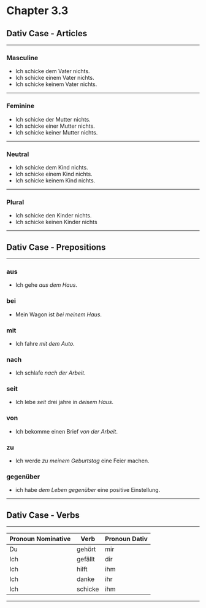 # Chapter 3.3

## Dativ Case - Articles

---

### Masculine

* Ich schicke dem Vater nichts.
* Ich schicke einem Vater nichts.
* Ich schicke keinem Vater nichts.

---

### Feminine

* Ich schicke der Mutter nichts.
* Ich schicke einer Mutter nichts.
* Ich schicke keiner Mutter nichts.

---

### Neutral

* Ich schicke dem Kind nichts.
* Ich schicke einem Kind nichts.
* Ich schicke keinem Kind nichts.

---

### Plural

* Ich schicke den Kinder nichts.
* Ich schicke keinen Kinder nichts

---

## Dativ Case - Prepositions

---

### aus

* Ich gehe *aus dem Haus*.

### bei

* Mein Wagon ist *bei meinem Haus*.

### mit

* Ich fahre *mit dem Auto*.

### nach

* Ich schlafe *nach der Arbeit*.

### seit

* Ich lebe *seit* drei jahre in *deisem Haus*.

### von

* Ich bekomme einen Brief *von der Arbeit*.

### zu

* Ich werde *zu meinem Geburtstag* eine Feier machen.

### gegenüber

* ich habe *dem Leben gegenüber* eine positive Einstellung.

---

## Dativ Case - Verbs

---

Pronoun Nominative| Verb    | Pronoun Dativ
------------------|---------|---------
 Du               | gehört  | mir
 Ich              | gefällt | dir
 Ich              | hilft   | ihm
 Ich              | danke   | ihr
 Ich              | schicke | ihm

---
